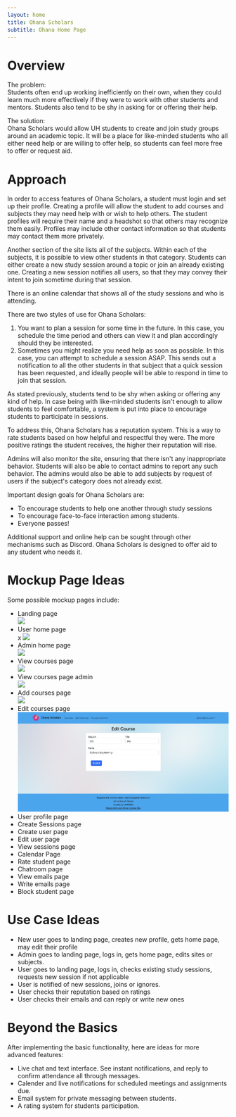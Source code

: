 ```yaml
---
layout: home
title: Ohana Scholars
subtitle: Ohana Home Page
---
```


# Overview

The problem: <br>
Students often end up working inefficiently on their own, when they could learn much more effectively if they were to work with other students and mentors. Students also tend to be shy in asking for or offering their help.

The solution: <br>
Ohana Scholars would allow UH students to create and join study groups around an academic topic. It will be a place for like-minded students who all either need help or are willing to offer help, so students can feel more free to offer or request aid.

# Approach
In order to access features of Ohana Scholars, a student must login and set up their profile. Creating a profile will allow the student to add courses and subjects they may need help with or wish to help others. The student profiles will require their name and a headshot so that others may recognize them easily. Profiles may include other contact information so that students may contact them more privately.

Another section of the site lists all of the subjects. Within each of the subjects, it is possible to view other students in that category. Students can either create a new study session around a topic or join an already existing one. Creating a new session notifies all users, so that they may convey their intent to join sometime during that session.

There is an online calendar that shows all of the study sessions and who is attending.

There are two styles of use for Ohana Scholars:
<ol>
    <li>
        You want to plan a session for some time in the future. In this case, you schedule the time period and others can view it and plan accordingly should they be interested.
    </li>
    <li>
        Sometimes you might realize you need help as soon as possible. In this case, you can attempt to schedule a session ASAP. This sends out a notification to all the other students in that subject that a quick session has been requested, and ideally people will be able to respond in time to join that session.
    </li>
</ol>
As stated previously, students tend to be shy when asking or offering any kind of help. In case being with like-minded students isn't enough to allow students to feel comfortable, a system is put into place to encourage students to participate in sessions.

To address this, Ohana Scholars has a reputation system. This is a way to rate students based on how helpful and respectful they were. The more positive ratings the student receives, the higher their reputation will rise.

Admins will also monitor the site, ensuring that there isn't any inappropriate behavior. Students will also be able to contact admins to report any such behavior. The admins would also be able to add subjects by request of users if the subject's category does not already exist.

Important design goals for Ohana Scholars are:
<ul>
    <li>To encourage students to help one another through study sessions</li>
    <li>To encourage face-to-face interaction among students.</li>
    <li>Everyone passes!</li>
</ul> 
Additional support and online help can be sought through other mechanisms such as Discord. Ohana Scholars is designed to offer aid to any student who needs it.

# Mockup Page Ideas

Some possible mockup pages include:
<ul>
    <li>Landing page</li>
    <img src="../assets/img/landingPage.png" />
    <li>User home page</li>x
    <img src="../assets/img/userSignInPage.png" />
    <li>Admin home page</li>
    <img src="../assets/img/adminSignInPage.png" />
    <li>View courses page</li>
    <img src="../assets/img/listCoursePage.png" />
    <li>View courses page admin</li>
    <img src="../assets/img/listCourseAdminPage.png" />
    <li>Add courses page</li>
    <img src="../assets/img/addCoursePage.png" />
    <li>Edit courses page</li>
    <img src="/assets/img/editCoursePage.png" />
    <li>User profile page</li>
    <li>Create Sessions page</li>
    <li>Create user page</li>
    <li>Edit user page</li>
    <li>View sessions page</li>
    <li>Calendar Page</li>
    <li>Rate student page</li>
    <li>Chatroom page</li>
    <li>View emails page</li>
    <li>Write emails page</li>
    <li>Block student page</li>
</ul>

# Use Case Ideas
<ul>
    <li>New user goes to landing page, creates new profile, gets home page, may edit their profile</li>
    <li>Admin goes to landing page, logs in, gets home page, edits sites or subjects.</li>
    <li>User goes to landing page, logs in, checks existing study sessions, requests new session if not applicable</li>
    <li>User is notified of new sessions, joins or ignores.</li>
    <li>User checks their reputation based on ratings</li>
    <li>User checks their emails and can reply or write new ones</li>
</ul>

# Beyond the Basics

After implementing the basic functionality, here are ideas for more advanced features:

<ul>
    <li>Live chat and text interface. See instant notifications, and reply to confirm attendance all through messages.</li>
    <li>Calender and live notifications for scheduled meetings and assignments due.</li>
    <li>Email system for private messaging between students.</li>
    <li>A rating system for students participation.</li>
</ul>
